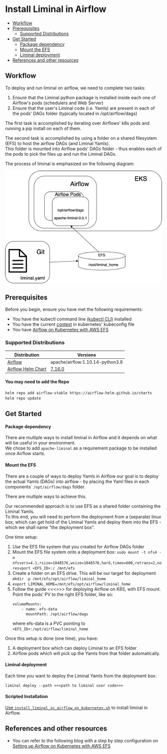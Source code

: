 <!--
Licensed to the Apache Software Foundation (ASF) under one
or more contributor license agreements.  See the NOTICE file
distributed with this work for additional information
regarding copyright ownership.  The ASF licenses this file
to you under the Apache License, Version 2.0 (the
"License"); you may not use this file except in compliance
with the License.  You may obtain a copy of the License at

  http://www.apache.org/licenses/LICENSE-2.0

Unless required bgit y applicable law or agreed to in writing,
software distributed under the License is distributed on an
"AS IS" BASIS, WITHOUT WARRANTIES OR CONDITIONS OF ANY
KIND, either express or implied.  See the License for the
specific language governing permissions and limitations
under the License.
-->

# Install Liminal in Airflow
* [Workflow](#workflow)
* [Prerequisites](#prerequisites)
   * [Supported Distributions](#supported-distributions)
* [Get Started](#Get-Started)
   * [Package dependency](#package-dependency)
   * [Mount the EFS](#mount-the-EFS)
   * [Liminal deployment](#liminal-deployment)
* [References and other resources](#references-and-other-resources)

## Workflow
To deploy and run liminal on airflow, we need to complete two tasks:
1. Ensure that the Liminal python package is installed inside each one of Airflow's pods (schedulers and Web Server)
2. Ensure that the user's Liminal code (i.e. Yamls) are present in each of the pods' DAGs folder (typically located in /opt/airflow/dags)

The first task is accomplished by iterating over Airflows' k8s pods and running a pip install on each of them.

The second task is accomplished by using a folder on a shared filesystem (EFS) to host the airflow DAGs (and Liminal Yamls). \
This folder is mounted into Airflow pods' DAGs folder - thus enables each of the pods to pick the files up and run the Liminal DAGs.

The process of liminal is emphasized on the following diagram:

![](assets/liminal_deployment_diagram.png)

## Prerequisites
Before you begin, ensure you have met the following requirements: 
* You have the kubectl command line [(kubectl CLI)][homebrew-kubectl] installed
* You have the current [context][cluster-access-kubeconfig] in kubernetes' kubeconfig file
* You have [Airflow on Kubernetes with AWS EFS][airflowInstallation]

### Supported Distributions

|Distribution | Versions |
|-|-|
|[Airflow][airflowImage] | apache/airflow:1.10.14-python3.8 |
|[Airflow Helm Chart][airflowChart] | [7.16.0][airflow-helm-chart-7.16.0] |

#### You may need to add the Repo

```sh
helm repo add airflow-stable https://airflow-helm.github.io/charts
helm repo update
```

## Get Started
#### Package dependency
There are multiple ways to install liminal in Airflow and it depends on what will be useful in your environment.\
We chose to add `apache-liminal` as a requirement package to be installed once Airflow starts.

#### Mount the EFS
There are a couple of ways to deploy Yamls in Airflow our goal is to deploy the actual Yamls (DAGs) into airflow - by placing the Yaml files in each components\` `/opt/airflow/dags` folder.

There are multiple ways to achieve this.

Our recommended approach is to use EFS as a shared folder containing the Liminal Yamls. \
To this end, you will need to perform the deployment from a (separate) linux box, which can get hold of the Liminal Yamls and deploy them into the EFS - which we shall name "the deployment box".

One time setup:

1. Use the EFS file system that you created for Airflow DAGs folder
2. Mount the EFS file system onto a deployment box:
```sudo mount -t nfs4 -o nfsvers=4.1,rsize=1048576,wsize=1048576,hard,timeo=600,retrans=2,noresvport <EFS_ID>:/ /mnt/efs```
3. Create a folder on an EFS drive. This will be our target for deployment
```mkdir -p /mnt/efs/opt/airflow/liminal_home```
4. ```export LIMINAL_HOME=/mnt/efs/opt/airflow/liminal_home```
5. Follow the guide <<<>>> for deploying Airflow on K8S, with EFS mount.
Point the pods' PV to the right EFS folder, like so:
    ```
    volumeMounts:
        - name: efs-data
          mountPath: /opt/airflow/dags
    ```
    where efs-data is a PVC pointing to `<EFS_ID>:/opt/airflow/liminal_home`

Once this setup is done (one time), you have:
1. A deployment box which can deploy Liminal to an EFS folder
2. Airflow pods which will pick up the Yamls from that folder automatically.

#### Liminal deployment
Each time you want to deploy the Liminal Yamls from the deployment box:
```
liminal deploy --path <<<path to liminal user code>>>
```

#### Scripted Installation
[Use `install_liminal_in_airflow_on_kubernetes.sh`][liminal-installation-script] to install liminal in Airflow.

## References and other resources

* You can refer to the following blog with a step by step configuration on [Setting up Airflow on Kubernetes with AWS EFS][airflowInstallation]

[airflow-helm-chart-7.16.0]: <https://github.com/airflow-helm/charts/tree/airflow-7.16.0>
[homebrew-kubectl]: <https://formulae.brew.sh/formula/kubernetes-cli>
[cluster-access-kubeconfig]: <https://kubernetes.io/docs/concepts/configuration/organize-cluster-access-kubeconfig/#context>
[liminal-installation-script]: <https://github.com/apache/incubator-liminal/tree/master/docs/source/install_liminal_in_airflow_on_kubernetes.sh>
[airflowChart]: <https://github.com/airflow-helm/charts/tree/main/charts/airflow>
[airflowInstallation]: <https://medium.com/terragoneng/setting-up-airflow-on-kubernetes-with-aws-efs-c659f3a16292>
[airflowImage]: <https://hub.docker.com/layers/apache/airflow/1.10.12-python3.6/images/sha256-9ea9e5ca66bd17632241889ab248fe3852c9f3c830ed299a8ecaa8a13ac2082f?context=explore>